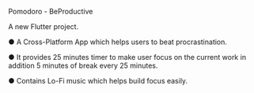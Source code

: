 Pomodoro - BeProductive

A new Flutter project.

●  A Cross-Platform App which helps users to beat procrastination.

●  It provides 25 minutes timer to make user focus on the current work in addition 5 minutes of break every 25 minutes.

●  Contains Lo-Fi music which helps build focus easily.
